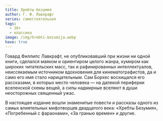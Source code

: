 ```yaml
---
title: Хребты безумия
author: Г. Ф. Лавкрафт
series: самостоятельная
tags:
  - 16+
  - классика
image: /img/hrebti-bezumija.webp
have: true
---
```

Говард Филлипс Лавкрафт, не опубликовавший при жизни ни одной книги, сделался маяком и ориентиром целого жанра, кумиром как широких читательских масс, так и рафинированных интеллектуалов, неиссякаемым источником вдохновения для кинематографистов, да и само его имя стало нарицательным. Сам Борхес восхищался его рассказами, в которых место человека — на далекой периферии вселенской схемы вещей, а силы надмирные вселяют в души неосторожных священный ужас.

В настоящее издание вошли знаменитые повести и рассказы одного из самых влиятельных мифотворцев двадцатого века: «Хребты Безумия», «Погребенный с фараонами», «За гранью времен» и другие.